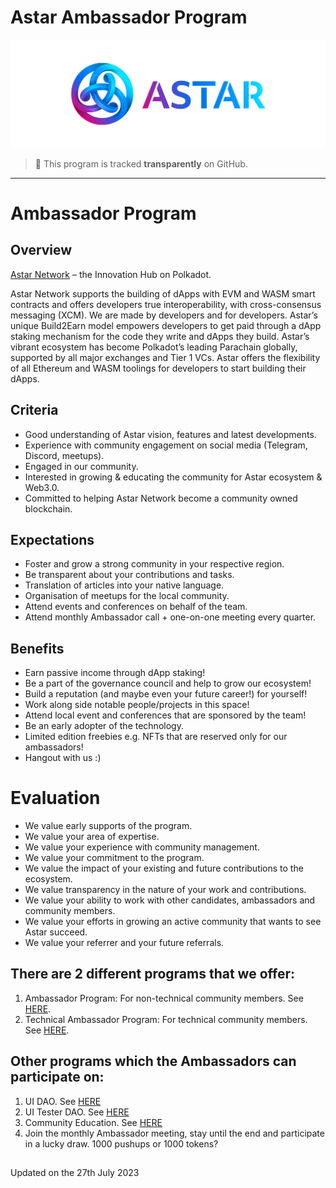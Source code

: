 # Astar Ambassador Program

<p align="center">
  <img src="astar.png" style="width:1000px";>
</p>

> **:loudspeaker:** This program is tracked **transparently** on GitHub.

---

# Ambassador Program
## Overview
[Astar Network](https://astar.network/) – the Innovation Hub on Polkadot.

Astar Network supports the building of dApps with EVM and WASM smart contracts and offers developers true interoperability, with cross-consensus messaging (XCM). We are made by developers and for developers. Astar’s unique Build2Earn model empowers developers to get paid through a dApp staking mechanism for the code they write and dApps they build. Astar’s vibrant ecosystem has become Polkadot’s leading Parachain globally, supported by all major exchanges and Tier 1 VCs. Astar offers the flexibility of all Ethereum and WASM toolings for developers to start building their dApps. 

## Criteria
* Good understanding of Astar vision, features and latest developments.
* Experience with community engagement on social media (Telegram, Discord, meetups).
* Engaged in our community.
* Interested in growing & educating the community for Astar ecosystem & Web3.0.
* Committed to helping Astar Network become a community owned blockchain.

## Expectations
* Foster and grow a strong community in your respective region.
* Be transparent about your contributions and tasks.
* Translation of articles into your native language.
* Organisation of meetups for the local community.
* Attend events and conferences on behalf of the team.
* Attend monthly Ambassador call + one-on-one meeting every quarter.

## Benefits
* Earn passive income through dApp staking!
* Be a part of the governance council and help to grow our ecosystem!
* Build a reputation (and maybe even your future career!) for yourself!
* Work along side notable people/projects in this space!
* Attend local event and conferences that are sponsored by the team!
* Be an early adopter of the technology.
* Limited edition freebies e.g. NFTs that are reserved only for our ambassadors!
* Hangout with us :)

# Evaluation
* We value early supports of the program.
* We value your area of expertise.
* We value your experience with community management.
* We value your commitment to the program.
* We value the impact of your existing and future contributions to the ecosystem.
* We value transparency in the nature of your work and contributions.
* We value your ability to work with other candidates, ambassadors and community members.
* We value your efforts in growing an active community that wants to see Astar succeed.
* We value your referrer and your future referrals.

## There are 2 different programs that we offer:
1. Ambassador Program: For non-technical community members. See [HERE](https://github.com/AstarNetwork/growth-program/blob/main/Ambassador%20Program.md). 
2. Technical Ambassador Program: For technical community members. See [HERE](https://github.com/AstarNetwork/growth-program/blob/main/Technical%20Ambassador%20Program.md).

## Other programs which the Ambassadors can participate on:
1. UI DAO. See [HERE](https://github.com/AstarNetwork/growth-program/blob/main/ui-dao.md)
2. UI Tester DAO. See [HERE](https://github.com/AstarNetwork/growth-program/blob/main/ui-tester-dao.md)
3. Community Education. See [HERE](https://github.com/AstarNetwork/growth-program/blob/main/community-education.md)
4. Join the monthly Ambassador meeting, stay until the end and participate in a lucky draw. 1000 pushups or 1000 tokens? 

##
Updated on the 27th July 2023
